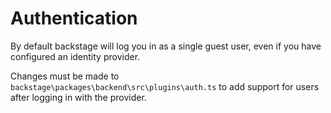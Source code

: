 # Authentication

By default backstage will log you in as a single guest user, even if you have configured an identity provider.

Changes must be made to `backstage\packages\backend\src\plugins\auth.ts` to add support for users after logging in with the provider.